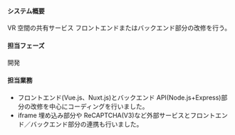 #### システム概要

VR 空間の共有サービス
フロントエンドまたはバックエンド部分の改修を行う。

#### 担当フェーズ

開発

#### 担当業務

- フロントエンド(Vue.js、Nuxt.js)とバックエンド API(Node.js+Express)部分の改修を中心にコーディングを行いました。
- iframe 埋め込み部分や ReCAPTCHA(V3)など外部サービスとフロントエンド／バックエンド部分の連携も行いました。
